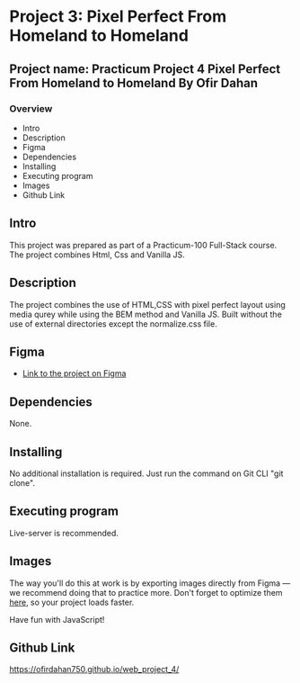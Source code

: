 # Project 3: Pixel Perfect From Homeland to Homeland

## Project name: Practicum Project 4 Pixel Perfect From Homeland to Homeland By Ofir Dahan

### Overview

- Intro
- Description
- Figma
- Dependencies
- Installing
- Executing program
- Images
- Github Link

## Intro

This project was prepared as part of a Practicum-100 Full-Stack course.
The project combines Html, Css and Vanilla JS.

## Description

The project combines the use of HTML,CSS with pixel perfect layout using media qurey while using the BEM method and Vanilla JS.
Built without the use of external directories except the normalize.css file.

## Figma

- [Link to the project on Figma](https://www.figma.com/file/SurN1jaeEQIhuZEDMhmWWf/Sprint-4-Around-The-U.S.-desktop-mobile?node-id=0%3A1)

## Dependencies

None.

## Installing

No additional installation is required.
Just run the command on Git CLI "git clone".

## Executing program

Live-server is recommended.

## Images

The way you'll do this at work is by exporting images directly from Figma — we recommend doing that to practice more. Don't forget to optimize them [here](https://tinypng.com/), so your project loads faster.

Have fun with JavaScript!

## Github Link

<https://ofirdahan750.github.io/web_project_4/>
